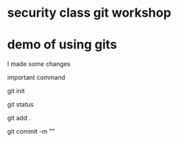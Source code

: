 # security class git workshop
# demo of using gits

I made some changes

important command

git init

git status

git add .

git commit -m ""


